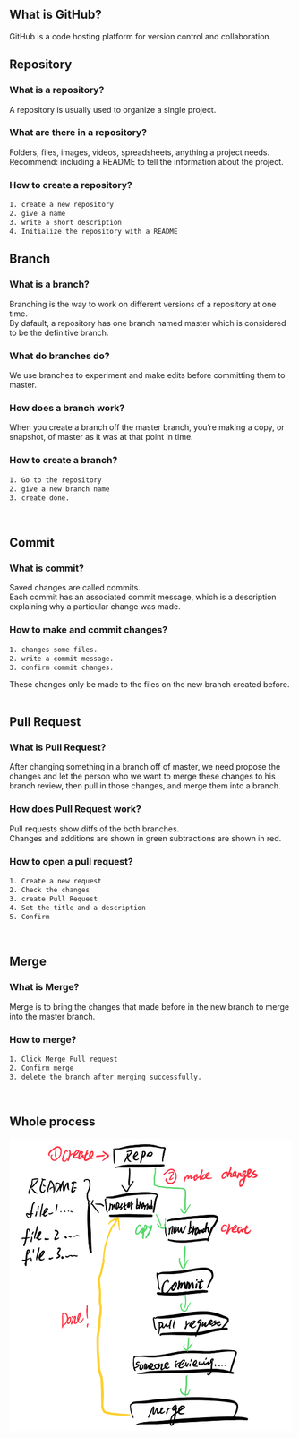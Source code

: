 ## What is GitHub?
GitHub is a code hosting platform for version control and collaboration.
 
## Repository	
### What is a repository?  
A repository is usually used to organize a single project.  
### What are there in a repository?
Folders, files, images, videos, spreadsheets, anything a project needs.  
Recommend: including a README to tell the information about the project.  
### How to create a repository? 
	1. create a new repository  
	2. give a name  
	3. write a short description  
	4. Initialize the repository with a README 
## Branch	
### What is a branch?
Branching is the way to work on different versions of a repository at one time.  
By dafault, a repository has one branch named master which is considered to be the definitive branch.  
### What do branches do?  
We use branches to experiment and make edits before committing them to master.
### How does a branch work?
When you create a branch off the master branch, you’re making a copy, or snapshot, of master as it was at that point in time.
### How to create a branch?
	1. Go to the repository  
	2. give a new branch name  
	3. create done.
 
## Commit
### What is commit?  
Saved changes are called commits.  
Each commit has an associated commit message, which is a description explaining why a particular change was made.  
### How to make and commit changes?  
	1. changes some files.  
	2. write a commit message.  
	3. confirm commit changes.  
These changes only be made to the files on the new branch created before.
 
## Pull Request
### What is Pull Request?  
After changing something in a branch off of master, we need propose the changes and let the person who we want to merge these changes to his branch review, then pull in those changes, and merge them into a branch.  
### How does Pull Request work?  
Pull requests show diffs of the both branches.  
Changes and additions are shown in green subtractions are shown in red.
### How to open a pull request?  
	1. Create a new request  
	2. Check the changes  
	3. create Pull Request  
	4. Set the title and a description  
	5. Confirm  
 
## Merge
### What is Merge?  
Merge is to bring the changes that made before in the new branch to merge into the master branch.  
### How to merge?  
	1. Click Merge Pull request  
	2. Confirm merge  
	3. delete the branch after merging successfully.  
 
## Whole process
![](Python&Django/process.png)